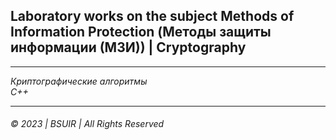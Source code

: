 ## Laboratory works on the subject Methods of Information Protection (Методы защиты информации (МЗИ)) | Cryptography
---
_Криптографические алгоритмы_  
_С++_
___  

###### © 2023  | BSUIR | All Rights Reserved

